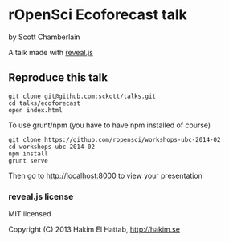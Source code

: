 # rOpenSci Ecoforecast talk

by Scott Chamberlain

A talk made with [reveal.js](https://github.com/hakimel/reveal.js)

## Reproduce this talk

```
git clone git@github.com:sckott/talks.git
cd talks/ecoforecast
open index.html
```

To use grunt/npm (you have to have npm installed of course)

```
git clone https://github.com/ropensci/workshops-ubc-2014-02
cd workshops-ubc-2014-02
npm install
grunt serve
```

Then go to [http://localhost:8000](http://localhost:8000) to view your presentation

### reveal.js license

MIT licensed

Copyright (C) 2013 Hakim El Hattab, http://hakim.se

